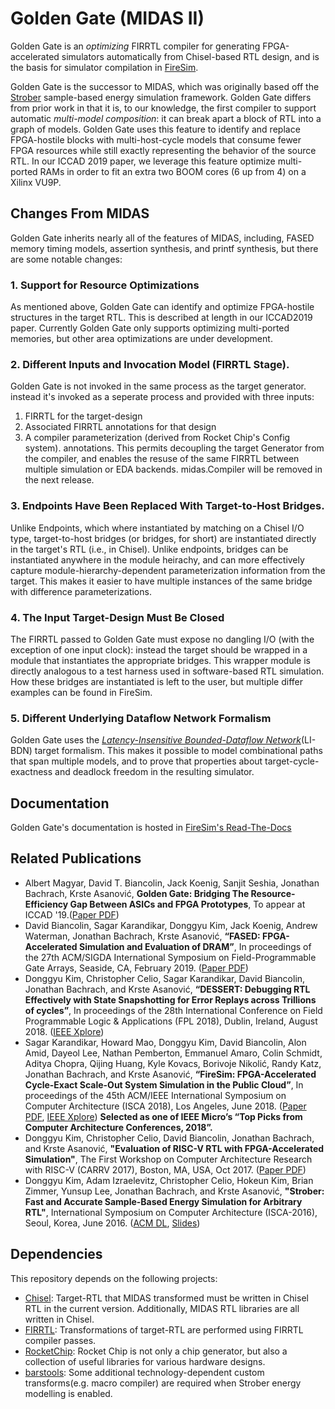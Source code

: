 # Golden Gate (MIDAS II)

Golden Gate is an _optimizing_ FIRRTL compiler for generating FPGA-accelerated simulators
automatically from Chisel-based RTL design, and is the basis for simulator
compilation in [FireSim](https://fires.im).

Golden Gate is the successor to MIDAS, which was originally based off the
[Strober](http://dl.acm.org/citation.cfm?id=3001151) sample-based energy
simulation framework. Golden Gate differs from prior work in that it is, to our knowledge, the first compiler
to support automatic _multi-model composition_: it can break apart a
block of RTL into a graph of models.  Golden Gate uses this feature
to identify and replace FPGA-hostile blocks with multi-host-cycle models that
consume fewer FPGA resources while still exactly representing the behavior of
the source RTL. In our ICCAD 2019 paper, we leverage this feature optimize
multi-ported RAMs in order to fit an extra two BOOM cores (6 up from 4) on a
Xilinx VU9P.

## Changes From MIDAS

Golden Gate inherits nearly all of the features of MIDAS, including, FASED memory timing models, assertion synthesis, and printf synthesis, but there are some notable changes:

### 1. Support for Resource Optimizations

As mentioned above, Golden Gate can identify and optimize FPGA-hostile
structures in the target RTL. This is described at length in our ICCAD2019
paper.  Currently Golden Gate only supports optimizing multi-ported memories,
but other area optimizations are under development.

### 2. Different Inputs and Invocation Model (FIRRTL Stage).

Golden Gate is not invoked in the same process as the target generator.
instead it's invoked as a seperate process and provided with three inputs:
1) FIRRTL for the target-design
2) Associated FIRRTL annotations for that design
3) A compiler parameterization (derived from Rocket Chip's Config system).
annotations. This permits decoupling the target Generator from the compiler,
and enables the resuse of the same FIRRTL between multiple simulation or EDA
backends. midas.Compiler will be removed in the next release.

### 3. Endpoints Have Been Replaced With Target-to-Host Bridges.

Unlike Endpoints, which where instantiated by matching on a Chisel I/O type,
target-to-host bridges (or bridges, for short) are instantiated directly in the
target's RTL (i.e., in Chisel).  Unlike endpoints, bridges can be instantiated
anywhere in the module heirachy, and can more effectively capture
module-hierarchy-dependent parameterization information from the target. This
makes it easier to have multiple instances of the same bridge with difference
parameterizations.

### 4. The Input Target-Design Must Be Closed

The FIRRTL passed to Golden Gate must expose no dangling I/O (with the exception of one input
clock): instead the target should be wrapped in a module that instantiates the
appropriate bridges. This wrapper module is directly analogous to a test
harness used in software-based RTL simulation.  How these bridges are
instantiated is left to the user, but multiple differ examples can be found in
FireSim.

### 5. Different Underlying Dataflow Network Formalism

Golden Gate uses the [_Latency-Insensitive Bounded-Dataflow Network_](https://dl.acm.org/citation.cfm?id=1715781)(LI-BDN)
target formalism.  This makes it possible to model combinational paths that
span multiple models, and to prove that properties about target-cycle-exactness
and deadlock freedom in the resulting simulator.

## Documentation

Golden Gate's documentation is hosted in [FireSim's Read-The-Docs](https://docs.fires.im)

## Related Publications

* Albert Magyar, David T. Biancolin, Jack Koenig, Sanjit Seshia, Jonathan Bachrach, Krste Asanović, **Golden Gate: Bridging The Resource-Efficiency Gap Between ASICs and FPGA Prototypes**, To appear at ICCAD '19.([Paper PDF](http://davidbiancolin.github.io/papers/goldengate-iccad19.pdf))
* David Biancolin, Sagar Karandikar, Donggyu Kim, Jack Koenig, Andrew Waterman, Jonathan Bachrach, Krste Asanović, **“FASED: FPGA-Accelerated Simulation and Evaluation of DRAM”**, In proceedings of the 27th ACM/SIGDA International Symposium on Field-Programmable Gate Arrays, Seaside, CA, February 2019. ([Paper PDF](https://people.eecs.berkeley.edu/~biancolin/papers/fased-fpga19.pdf))
* Donggyu Kim, Christopher Celio, Sagar Karandikar, David Biancolin, Jonathan Bachrach, and Krste Asanović, **“DESSERT: Debugging RTL Effectively with State Snapshotting for Error Replays across Trillions of cycles”**, In proceedings of the 28th International Conference on Field Programmable Logic & Applications (FPL 2018), Dublin, Ireland, August 2018. ([IEEE Xplore](https://ieeexplore.ieee.org/abstract/document/8533471))
* Sagar Karandikar, Howard Mao, Donggyu Kim, David Biancolin, Alon Amid, Dayeol Lee, Nathan Pemberton, Emmanuel Amaro, Colin Schmidt, Aditya Chopra, Qijing Huang, Kyle Kovacs, Borivoje Nikolić, Randy Katz, Jonathan Bachrach, and Krste Asanović, **“FireSim: FPGA-Accelerated Cycle-Exact Scale-Out System Simulation in the Public Cloud”**, In proceedings of the 45th ACM/IEEE International Symposium on Computer Architecture (ISCA 2018), Los Angeles, June 2018. ([Paper PDF](https://sagark.org/assets/pubs/firesim-isca2018.pdf), [IEEE Xplore](https://ieeexplore.ieee.org/document/8416816)) **Selected as one of IEEE Micro’s “Top Picks from Computer Architecture Conferences, 2018”.** 
* Donggyu Kim, Christopher Celio, David Biancolin, Jonathan Bachrach, and Krste Asanović, **"Evaluation of RISC-V RTL with FPGA-Accelerated Simulation"**, The First Workshop on Computer Architecture Research with RISC-V (CARRV 2017), Boston, MA, USA, Oct 2017. ([Paper PDF](doc/papers/carrv-2017.pdf))
* Donggyu Kim, Adam Izraelevitz, Christopher Celio, Hokeun Kim, Brian Zimmer, Yunsup Lee, Jonathan Bachrach, and Krste Asanović, **"Strober: Fast and Accurate Sample-Based Energy Simulation for Arbitrary RTL"**, International Symposium on Computer Architecture (ISCA-2016), Seoul, Korea, June 2016. ([ACM DL](https://dl.acm.org/citation.cfm?id=3001151), [Slides](http://isca2016.eecs.umich.edu/wp-content/uploads/2016/07/2B-2.pdf))

## Dependencies

This repository depends on the following projects:
* [Chisel](https://github.com/freechipsproject/chisel3): Target-RTL that MIDAS transformed must be written in Chisel RTL in the current version. Additionally, MIDAS RTL libraries are all written in Chisel.
* [FIRRTL](https://github.com/freechipsproject/firrtl): Transformations of target-RTL are performed using FIRRTL compiler passes.
* [RocketChip](https://github.com/freechipsproject/rocket-chip): Rocket Chip is not only a chip generator, but also a collection of useful libraries for various hardware designs.
* [barstools](https://github.com/ucb-bar/barstools): Some additional technology-dependent custom transforms(e.g. macro compiler) are required when Strober energy modelling is enabled.

